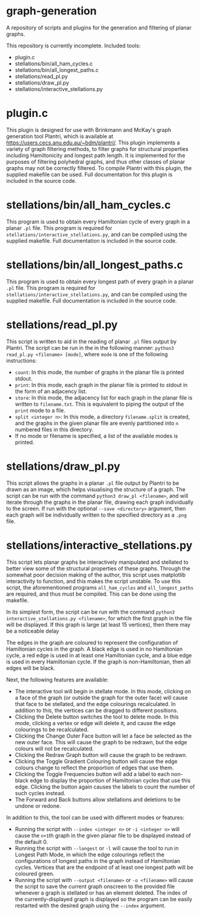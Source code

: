 # graph-generation
A repository of scripts and plugins for the generation and filtering of planar graphs.

This repository is currently incomplete. Included tools:
* plugin.c
* stellations/bin/all_ham_cycles.c
* stellations/bin/all_longest_paths.c
* stellations/read_pl.py
* stellations/draw_pl.py
* stellations/interactive_stellations.py

# plugin.c

This plugin is designed for use with Brinkmann and McKay's graph generation tool Plantri, which is available at  https://users.cecs.anu.edu.au/~bdm/plantri/. This plugin implements a variety of graph filtering methods, to filter graphs for structural properties including Hamiltonicity and longest path length. It is implemented for the purposes of filtering polyhedral graphs, and thus other classes of planar graphs may not be correctly filtered. To compile Plantri with this plugin, the supplied makefile can be used.
Full documentation for this plugin is included in the source code.

# stellations/bin/all_ham_cycles.c

This program is used to obtain every Hamiltonian cycle of every graph in a planar `.pl` file. This program is required for `stellations/interactive_stellations.py`, and can be compiled using the supplied makefile. Full documentation is included in the source code.

# stellations/bin/all_longest_paths.c

This program is used to obtain every longest path of every graph in a planar `.pl` file. This program is required for `stellations/interactive_stellations.py`, and can be compiled using the supplied makefile. Full documentation is included in the source code.

# stellations/read_pl.py

This script is written to aid in the reading of planar `.pl` files output by Plantri. The script can be run in the in the following manner: `python3 read_pl.py <filename> [mode]`, where `mode` is one of the following instructions:
* `count`: In this mode, the number of graphs in the planar file is printed stdout.
* `print`: In this mode, each graph in the planar file is printed to stdout in the form of an adjacency list.
* `store`: In this mode, the adjacency list for each graph in the planar file is written to `filename.txt`. This is equivalent to piping the output of the `print` mode to a file.
* `split <integer n>`: In this mode, a directory `filename.split` is created, and the graphs in the given planar file are evenly partitioned into `n` numbered files in this directory.
* If no mode or filename is specified, a list of the available modes is printed.

# stellations/draw_pl.py

This script allows the graphs in a planar `.pl` file output by Plantri to be drawn as an image, which helps visualising the structure of a graph. The script can be run with the command `python3 draw_pl <filename>`, and will iterate through the graphs in the planar file, drawing each graph individually to the screen. If run with the optional `--save <directory>` argument, then each graph will be individually written to the specified directory as a `.png` file.

# stellations/interactive_stellations.py

This script lets planar graphs be interactively manipulated and stellated to better view some of the structural properties of these graphs. Through the somewhat poor decision making of the author, this script uses matplotlib interactivity to function, and this makes the script unstable. To use this script, the aforementioned programs `all_ham_cycles` and `all_longest_paths` are required, and thus must be compiled. This can be done using the makefile.

In its simplest form, the script can be run with the command `python3 interactive_stellations.py <filename>`, for which the first graph in the file will be displayed. If this graph is large (at least 15 vertices), then there may be a noticeable delay 

The edges in the graph are coloured to represent the configuration of Hamiltonian cycles in the graph. A black edge is used in no Hamiltonian cycle, a red edge is used in at least one Hamiltonian cycle, and a blue edge is used in every Hamiltonian cycle. If the graph is non-Hamiltonian, then all edges will be black.


Next, the following features are available:
* The interactive tool will begin in stellate mode. In this mode, clicking on a face of the graph (or outside the graph for the outer face) will cause that face to be stellated, and the edge colourings recalculated. In addition to this, the vertices can be dragged to different positions.
* Clicking the Delete button switches the tool to delete mode. In this mode, clicking a vertex or edge will delete it, and cause the edge colourings to be recalculated.
* Clicking the Change Outer Face button will let a face be selected as the new outer face. This will cause the graph to be redrawn, but the edge colours will not be recalculated.
* Clicking the Redraw Graph button will cause the graph to be redrawn.
* Clicking the Toggle Gradient Colouring button will cause the edge colours change to reflect the proportion of edges that use them.
* Clicking the Toggle Frequencies button will add a label to each non-black edge to display the proportion of Hamiltonian cycles that use this edge. Clicking the button again causes the labels to count the number of such cycles instead.
* The Forward and Back buttons allow stellations and deletions to be undone or redone.

In addition to this, the tool can be used with different modes or features:
* Running the script with `--index <integer n>` or `-i <integer n>` will cause the `n+1`th graph in the given planar file to be displayed instead of the default 0.
* Running the script with `--longest` or `-l` will cause the tool to run in Longest Path Mode, in which the edge colourings reflect the configurations of longest paths in the graph instead of Hamiltonian cycles. Vertices that are the endpoint of at least one longest path will be coloured green.
* Running the script with `--output <filename>` or `-o <filename>` will cause the script to save the current graph onscreen to the provided file whenever a graph is stellated or has an element deleted. The index of the currently-displayed graph is displayed so the program can be easily restarted with the desired graph using the `--index` argument.